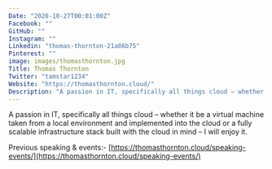 ```yaml
---
Date: "2020-10-27T00:01:00Z"
Facebook: ""
GitHub: ""
Instagram: ""
Linkedin: "thomas-thornton-21a86b75"
Pinterest: ""
image: images/thomasthornton.jpg
Title: Thomas Thornton
Twitter: "tamstar1234"
Website: "https://thomasthornton.cloud/"
Description: "A passion in IT, specifically all things cloud – whether it be a virtual machine taken from a local environment and implemented into the cloud or a fully scalable infrastructure stack built with the cloud in mind – Thomas will enjoy it."
---
```

A passion in IT, specifically all things cloud – whether it be a virtual machine taken from a local environment and implemented into the cloud or a fully scalable infrastructure stack built with the cloud in mind – I will enjoy it.

Previous speaking & events:-
[https://thomasthornton.cloud/speaking-events/](https://thomasthornton.cloud/speaking-events/)